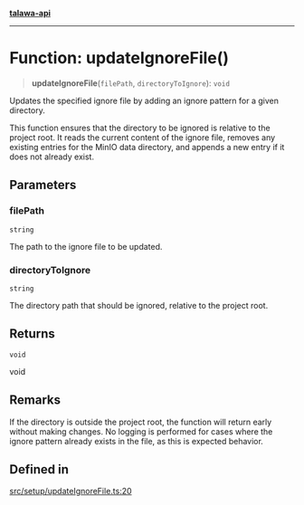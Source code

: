 [**talawa-api**](../../../README.md)

***

# Function: updateIgnoreFile()

> **updateIgnoreFile**(`filePath`, `directoryToIgnore`): `void`

Updates the specified ignore file by adding an ignore pattern for a given directory.

This function ensures that the directory to be ignored is relative to the project root.
It reads the current content of the ignore file, removes any existing entries for the MinIO data directory,
and appends a new entry if it does not already exist.

## Parameters

### filePath

`string`

The path to the ignore file to be updated.

### directoryToIgnore

`string`

The directory path that should be ignored, relative to the project root.

## Returns

`void`

void

## Remarks

If the directory is outside the project root, the function will return early without making changes.
No logging is performed for cases where the ignore pattern already exists in the file, as this is expected behavior.

## Defined in

[src/setup/updateIgnoreFile.ts:20](https://github.com/Suyash878/talawa-api/blob/f376d03c37e9acd046e7cc983947432c95f74442/src/setup/updateIgnoreFile.ts#L20)
